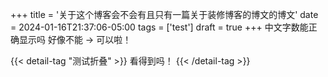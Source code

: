 +++
title = '关于这个博客会不会有且只有一篇关于装修博客的博文的博文'
date = 2024-01-16T21:37:06-05:00
tags = ['test']
draft = true
+++
中文字数能正确显示吗 好像不能 -> 可以啦！

{{< detail-tag "测试折叠" >}}
看得到吗！
{{< /detail-tag >}}